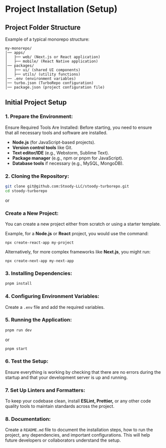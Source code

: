 # Project Installation (Setup) 

## Project Folder Structure
Example of a typical monorepo structure:
```
my-monorepo/
│── apps/
│   ├── web/ (Next.js or React application)
│   ├── mobile/ (React Native application)
│── packages/
│   ├── ui/ (shared UI components)
│   ├── utils/ (utility functions)
│── .env (environment variables)
│── turbo.json (TurboRepo configuration)
│── package.json (project configuration file)
```

## Initial Project Setup

### 1. Prepare the Environment:

Ensure Required Tools Are Installed: Before starting, you need to ensure that all necessary tools and software are installed. 
- **Node.js** (for JavaScript-based projects).
- **Version control tools** like Git.
- **Text editor/IDE** (e.g., Webstorm, Sublime Text).
- **Package manager** (e.g., npm or pnpm for JavaScript).
- **Database tools** if necessary (e.g., MySQL, MongoDB).

### 2. Cloning the Repository:
```sh
git clone git@github.com:Stoody-LLC/stoody-turborepo.git
cd stoody-turborepo
```
or 

###  Create a New Project:
You can create a new project either from scratch or using a starter template. 

Example, for a **Node.js** or **React** project, you would use the command:

`npx create-react-app my-project`

Alternatively, for more complex frameworks like **Next.js**, you might run:

`npx create-next-app my-next-app`

### 3. Installing Dependencies:
```sh
pnpm install
```

### 4. Configuring Environment Variables:
Create a `.env` file and add the required variables.

### 5. Running the Application:
```sh
pnpm run dev
```
or
```sh
pnpm start
```
### 6. Test the Setup:
   Ensure everything is working by checking that there are no errors during the startup and that your development server is up and running.
### 7. Set Up Linters and Formatters:
   To keep your codebase clean, install **ESLint, Prettier,** or any other code quality tools to maintain standards across the project.

### 8. Documentation:
   Create a `README.md` file to document the installation steps, how to run the project, any dependencies, and important configurations. This will help future developers or collaborators understand the setup.
